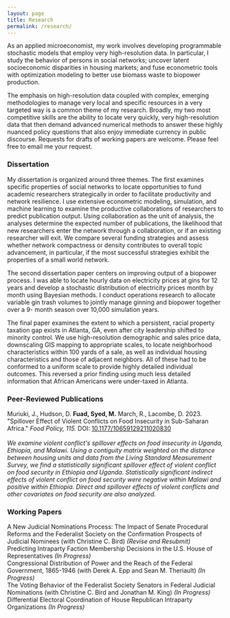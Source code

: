 ```yaml
---
layout: page
title: Research
permalink: /research/
---
```

As an applied microeconomist, my work involves developing programmable stochastic models that employ very high-resolution data. In particular, I study the behavior of persons in social networks; uncover latent socioeconomic disparities in housing markets; and fuse econometric tools with optimization modeling to better use biomass waste to biopower production. 

The emphasis on high-resolution data coupled with complex, emerging methodologies to manage very local and specific resources in a very targeted way is a common theme of my research. Broadly, my two most competitive skills are the ability to locate very quickly, very high-resolution data that then demand advanced numerical methods to answer these highly nuanced policy questions that also enjoy immediate currency in public discourse. Requests for drafts of working papers are welcome. Please feel free to email me your request.

### Dissertation <br>
My dissertation is organized around three themes. The first examines specific properties of social networks to locate opportunities to fund academic researchers strategically in order to facilitate productivity and network resilience. I use extensive econometric modeling, simulation, and machine learning to examine the productive collaborations of researchers to predict publication output. Using collaboration as the unit of analysis, the analyses determine the expected number of publications, the likelihood that new researchers enter the network through a collaboration, or if an existing researcher will exit. We compare several funding strategies and assess whether network compactness or density contributes to overall topic advancement, in particular, if the most successful strategies exhibit the properties of a small world network. 

The second dissertation paper centers on improving output of a biopower process. I was able to locate hourly data on electricity prices at gins for 12 years and develop a stochastic distribution of electricity prices month by month using Bayesian methods. I conduct operations research to allocate variable gin trash volumes to jointly manage ginning and biopower together over a 9-
month season over 10,000 simulation years. 

The final paper examines the extent to which a persistent, racial property taxation gap exists in Atlanta, GA, even after city leadership shifted to minority control. We use high-resolution demographic and sales price data, downscaling GIS mapping to appropriate scales, to locate neighborhood characteristics within 100 yards of a sale, as well as individual housing characteristics and those of adjacent neighbors. All of these had to be conformed to a uniform scale to provide highly detailed individual outcomes. This reversed a prior finding using much less detailed information that African Americans were under-taxed in Atlanta. 

### Peer-Reviewed Publications <br>
Muriuki, J., Hudson, D. **Fuad, Syed, M.** March, R., Lacombe, D. 2023. "Spillover Effect of Violent Conflicts on Food Insecurity in Sub-Saharan Africa." *Food Policy, 115.* DOI: [10.1177/10659129211020830](https://doi.org/10.1016/j.foodpol.2023.102417) <br><br>
*We examine violent conflict's spillover effects on food insecurity in Uganda, Ethiopia, and Malawi. Using a contiguity matrix weighted on the distance between housing units and data from the Living Standard Measurement Survey, we find a statistically significant spillover effect of violent conflict on food security in Ethiopia and Uganda. Statistically significant indirect effects of violent conflict on food security were negative within Malawi and positive within Ethiopia. Direct and spillover effects of violent conflicts and other covariates on food security are also analyzed.*<br> 

### Working Papers <br>
A New Judicial Nominations Process: The Impact of Senate Procedural Reforms and the Federalist Society on the Confirmation Prospects of Judicial Nominees (with Christine C. Bird) *(Revise and Resubmit)*<br>
Predicting Intraparty Faction Membership Decisions in the U.S. House of Representatives *(In Progress)*<br>
Congressional Distribution of Power and the Reach of the Federal Government, 1865-1946 (with Derek A. Epp and Sean M. Theriault) *(In Progress)*<br>
The Voting Behavior of the Federalist Society Senators in Federal Judicial Nominations (with Christine C. Bird and Jonathan M. King) *(In Progress)*<br>
Differential Electoral Coordination of House Republican Intraparty Organizations *(In Progress)*
